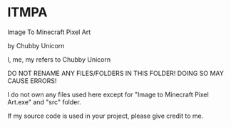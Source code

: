 # ITMPA
Image To Minecraft Pixel Art 

by Chubby Unicorn

I, me, my refers to Chubby Unicorn

DO NOT RENAME ANY FILES/FOLDERS IN THIS FOLDER! DOING SO MAY CAUSE ERRORS!

I do not own any files used here except for "Image to Minecraft Pixel Art.exe" and "src" folder.

If my source code is used in your project, please give credit to me.
